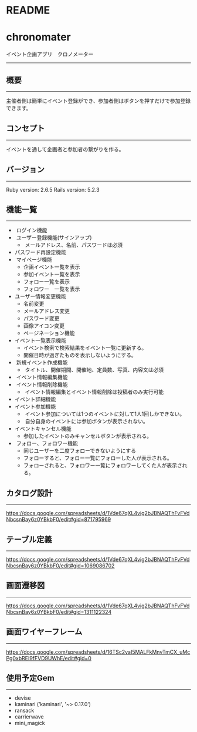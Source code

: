 # README

# chronomater

イベント企画アプリ　クロノメーター
* * *
## 概要
* * *
主催者側は簡単にイベント登録ができ、参加者側はボタンを押すだけで参加登録できます。


## コンセプト
* * *
イベントを通して企画者と参加者の繋がりを作る。


## バージョン
* * *
Ruby version: 2.6.5
Rails version: 5.2.3

## 機能一覧
* * *
*  ログイン機能
*  ユーザー登録機能(サインアップ)
    *  メールアドレス、名前、パスワードは必須
* パスワード再設定機能
*  マイページ機能
    * 企画イベント一覧を表示
    * 参加イベント一覧を表示
    * フォロー一覧を表示
    * フォロワー　一覧を表示
* ユーザー情報変更機能
    * 名前変更
    * メールアドレス変更
    * パスワード変更
    * 画像アイコン変更
    * ページネーション機能
* イベント一覧表示機能
    * イベント検索で検索結果をイベント一覧に更新する。
    * 開催日時が過ぎたものを表示しないようにする。
*  新規イベント作成機能
    *  タイトル、開催期間、開催地、定員数、写真、内容文は必須
*  イベント情報編集機能
*  イベント情報削除機能
    *  イベント情報編集とイベント情報削除は投稿者のみ実行可能
* イベント詳細機能
*  イベント参加機能
    *  イベント参加については1つのイベントに対して1人1回しかできない。
    *  自分自身のイベントには参加ボタンが表示されない。
* イベントキャンセル機能
    * 参加したイベントのみキャンセルボタンが表示される。
*  フォロー、フォロワー機能
    * 同じユーザーを二度フォローできないようにする
    * フォローすると、フォロー一覧にフォローした人が表示される。
    * フォローされると、フォロワー一覧にフォロワーしてくた人が表示される。

## カタログ設計
* * *
https://docs.google.com/spreadsheets/d/1Vde67qXL4vig2bJBNAQThFvFVdNbcsnBay6z0YBkbF0/edit#gid=871795969

## テーブル定義
* * *
https://docs.google.com/spreadsheets/d/1Vde67qXL4vig2bJBNAQThFvFVdNbcsnBay6z0YBkbF0/edit#gid=1069086702

## 画面遷移図
* * *
https://docs.google.com/spreadsheets/d/1Vde67qXL4vig2bJBNAQThFvFVdNbcsnBay6z0YBkbF0/edit#gid=1311122324

## 画面ワイヤーフレーム
* * *
https://docs.google.com/spreadsheets/d/16TSc2vaI5MALFkMnvTmCX_uMcPg0xbREI9fFVD9UWhE/edit#gid=0

## 使用予定Gem
* * *
* devise
* kaminari (’kaminari', '~> 0.17.0’)
* ransack
* carrierwave
* mini_magick
